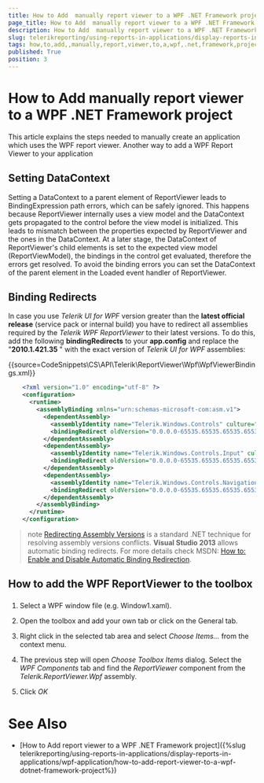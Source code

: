 ```yaml
---
title: How to Add  manually report viewer to a WPF .NET Framework project
page_title: How to Add  manually report viewer to a WPF .NET Framework project | for Telerik Reporting Documentation
description: How to Add  manually report viewer to a WPF .NET Framework project
slug: telerikreporting/using-reports-in-applications/display-reports-in-applications/wpf-application/how-to-add--manually-report-viewer-to-a-wpf-dotnet-framework-project
tags: how,to,add,,manually,report,viewer,to,a,wpf,.net,framework,project
published: True
position: 3
---
```


# How to Add  manually report viewer to a WPF .NET Framework project



This article explains the steps needed to manually create an application which uses the WPF report viewer.         Another way to add a WPF Report Viewer to your application       

## Setting DataContext

Setting a DataContext to a parent element of ReportViewer leads to BindingExpression path errors, which can be safely ignored.          This happens because ReportViewer internally uses a view model and the DataContext gets propagated to the control before          the view model is initialized. This leads to mismatch between the properties expected by ReportViewer and the ones in the DataContext.          At a later stage, the DataContext of ReportViewer's child elements is set to the expected view model (ReportViewModel), the bindings in          the control get evaluated, therefore the errors get resolved. To avoid the binding errors you can set the DataContext of the parent element          in the Loaded event handler of ReportViewer.         

## Binding Redirects

In case you use *Telerik UI for WPF*  version greater           than the __latest official release__ (service pack or internal build) you have to redirect all assemblies required           by the *Telerik WPF ReportViewer*  to their latest versions.           To do this, add the following __bindingRedirects__  to your           __app.config__  and replace the "__2010.1.421.35__ "           with the exact version of *Telerik UI for WPF*  assemblies:         

{{source=CodeSnippets\CS\API\Telerik\ReportViewer\Wpf\WpfViewerBindings.xml}}
````XML
	<?xml version="1.0" encoding="utf-8" ?>
	<configuration>
	  <runtime>
	    <assemblyBinding xmlns="urn:schemas-microsoft-com:asm.v1">
	      <dependentAssembly>
	        <assemblyIdentity name="Telerik.Windows.Controls" culture="neutral" publicKeyToken="5803cfa389c90ce7"/>
	        <bindingRedirect oldVersion="0.0.0.0-65535.65535.65535.65535" newVersion="2010.1.421.35"/>
	      </dependentAssembly>
	      <dependentAssembly>
	        <assemblyIdentity name="Telerik.Windows.Controls.Input" culture="neutral" publicKeyToken="5803cfa389c90ce7"/>
	        <bindingRedirect oldVersion="0.0.0.0-65535.65535.65535.65535" newVersion="2010.1.421.35"/>
	      </dependentAssembly>
	      <dependentAssembly>
	        <assemblyIdentity name="Telerik.Windows.Controls.Navigation" culture="neutral" publicKeyToken="5803cfa389c90ce7"/>
	        <bindingRedirect oldVersion="0.0.0.0-65535.65535.65535.65535" newVersion="2010.1.421.35"/>
	      </dependentAssembly>
	    </assemblyBinding>
	  </runtime>
	</configuration>
````



>note [Redirecting Assembly Versions](http://msdn.microsoft.com/en-us/library/7wd6ex19(v=vs.110).aspx) is a standard .NET technique for resolving assembly versions conflicts.  __Visual Studio 2013__  allows automatic binding redirects. For more details check MSDN: [How to: Enable and Disable Automatic Binding Redirection](http://msdn.microsoft.com/en-us/library/2fc472t2(v=vs.110).aspx).           


## How to add the WPF ReportViewer to the toolbox

###

1. Select a WPF window file (e.g. Window1.xaml).                 

1. Open the toolbox and add your own tab or click on the General tab.                 

1. Right click in the selected tab area and select *Choose Items…*  from the context menu.                 

1. The previous step will open *Choose Toolbox Items*  dialog. Select the                   *WPF Components*  tab and find the *ReportViewer*  component                   from the *Telerik.ReportViewer.Wpf*  assembly.                 

1. Click *OK* 

# See Also


 * [How to Add report viewer to a WPF .NET Framework project]({%slug telerikreporting/using-reports-in-applications/display-reports-in-applications/wpf-application/how-to-add-report-viewer-to-a-wpf-dotnet-framework-project%})

